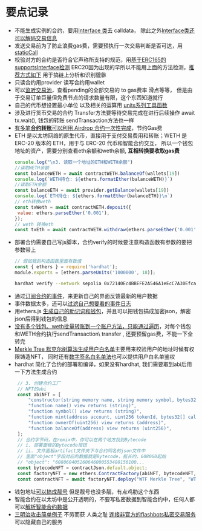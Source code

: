 # 要点记录

* 不能生成实例的合约，要用[Interface 类](https://github.com/JhoneLee/WTF-Ethers/tree/main/13_EncodeCalldata)去 calldata， 除此之外[Interface类还可以解码交易信息](https://github.com/JhoneLee/WTF-Ethers/blob/main/20_DecodeTx/img/20-3.png)
* 发送交易前为了防止浪费gas费，需要预执行一次交易判断是否可达，用[staticCall](https://github.com/JhoneLee/WTF-Ethers/blob/main/11_StaticCall/readme.md)
* 校验对方的合约是否符合它声称所支持的规范，用[基于ERC165的supportsInterface检测](https://github.com/JhoneLee/WTF-Ethers/blob/main/12_ERC721Check/readme.md)  ERC20因为出现的早所以不能用上面的方法检测，[推荐方式如下](https://github.com/JhoneLee/WTF-Ethers/blob/main/24_ERC20Check/readme.md) 用于搞链上分析和识别貔貅
* 只读合约用provider 读写合约用wallet
* 可以[监听交易池](https://github.com/JhoneLee/WTF-Ethers/blob/main/19_Mempool/readme.md)，查看pending的全部交易的 to gas费率 滑点等等， 但是由于交易订单巨量但免费节点的请求数量有限，这个东西知道就行
* 自己的代币想设置最小单位 以及相关的运算用 [units系列工具函数](https://github.com/JhoneLee/WTF-Ethers/blob/main/10_Units/readme.md)
* 涉及进行货币交易的合约 Transfer方法要等待交易完成在进行后续操作 await tx.wait(), 钱包的转账 sendTransaction方法也一样
* [有多笔**合约转账**可以利用 Airdrop 合约一次性完成](https://github.com/JhoneLee/WTF-Ethers/blob/main/15_MultiTransfer/MultiTransfer.js)，节约Gas费
* ETH 是以太坊网络的原生代币，直接用于支付交易费用和转账；WETH 是 ERC-20 版本的 ETH，用于与 ERC-20 代币和智能合约交互， 所以一个钱包地址的资产，需要分别查看eth余额和weth余额, **互相转换要收取gas费**
   ```js
   console.log("\n3. 读取一个地址的ETH和WETH余额")
   //读取WETH余额
   const balanceWETH = await contractWETH.balanceOf(wallets[19])
   console.log(`WETH持仓: ${ethers.formatEther(balanceWETH)}`)
   //读取ETH余额
   const balanceETH = await provider.getBalance(wallets[19])
   console.log(`ETH持仓: ${ethers.formatEther(balanceETH)}\n`)
   // eth转换weth
   const txWeth = await contractWETH.deposit({
    value: ethers.parseEther('0.001'),
  });
   // weth 转换eth
   const txEth = await contractWETH.withdraw(ethers.parseEther('0.001'));
   ```
* 部署合约需要自己写js脚本，合约verify的时候要注意构造函数有参数的要把参数带上
   ```js
   // 假如我的构造函数里面有数值
   const { ethers } = require('hardhat');
   module.exports = [ethers.parseUnits('1000000', 18)];
   ```
   ```sh
   hardhat verify --network sepolia 0x72140Ec4BBEFE2A546A1eEcC7A30Efca4B2D967b  --constructor-args tokenArgs.js
   ```
* 通过[订阅合约的事件](https://github.com/JhoneLee/WTF-Ethers/blob/main/07_Event/readme.md)，来更新自己的界面反馈最新的用户数据
* 事件数据太多，还可以[过滤自己想要看的事件日志](https://github.com/JhoneLee/WTF-Ethers/blob/main/09_EventFilter/readme.md)
* 用ethers.js [生成自己的助记词和钱包](https://github.com/JhoneLee/WTF-Ethers/tree/main/14_HDwallet)，并且可以把钱包搞成加密json，解密json后得到钱包的信息
* [没有多个钱包、weth批量转账到一个账户方法，只能通过遍历](https://github.com/JhoneLee/WTF-Ethers/blob/main/16_MultiCollect/readme.md)，对每个钱包和WETH合约执行sendTransaction\ transfer , 还要预留gas费，不能一下全转完
* [Merkle Tree 默克尔树算法生成用户白名单](https://github.com/JhoneLee/WTF-Ethers/blob/main/17_MerkleTree/readme.md)主要用来校验用户的地址时候有权限铸造NFT， 同时还有[数字签名白名单法](https://github.com/JhoneLee/WTF-Ethers/blob/main/18_Signature/readme.md)也可以提供用户白名单鉴权
* hardhat 简化了合约的部署和编译，如果没有hardhat, 我们需要取到abi后用一下方法生成合约
  ```js
   // 3. 创建合约工厂
   // NFT的abi
   const abiNFT = [
       "constructor(string memory name, string memory symbol, bytes32 merkleroot)",
       "function name() view returns (string)",
       "function symbol() view returns (string)",
       "function mint(address account, uint256 tokenId, bytes32[] calldata proof) external",
       "function ownerOf(uint256) view returns (address)",
       "function balanceOf(address) view returns (uint256)",
   ];
   // 合约字节码，在remix中，你可以在两个地方找到Bytecode
   // i. 部署面板的Bytecode按钮
   // ii. 文件面板artifact文件夹下与合约同名的json文件中
   // 里面"object"字段对应的数据就是Bytecode，挺长的，608060起始
   // "object": "608060405260646000553480156100...
   const bytecodeNFT = contractJson.default.object;
   const factoryNFT = new ethers.ContractFactory(abiNFT, bytecodeNFT, wallet);
   const contractNFT = await factoryNFT.deploy("WTF Merkle Tree", "WTF", root)
  ```
* 钱包地址[可以搞成靓号](https://github.com/JhoneLee/WTF-Ethers/blob/main/21_VanityAddress/readme.md) 但是靓号也没多靓，有点鸡肋这个东西
* 智能合约在以太坊中是公开透明的，不要写私密数据到智能合约中，任何人都可以[解析智能合约数据](https://github.com/JhoneLee/WTF-Ethers/blob/main/22_ReadAnyData/readme.md)
* [三明治攻击简单例子](https://github.com/JhoneLee/WTF-Ethers/blob/main/23_Frontrun/readme.md) 不劳而获 人类之耻  [连接非官方的flashbots私密交易服务](https://github.com/JhoneLee/WTF-Ethers/blob/main/25_Flashbots/readme.md)可以隐藏自己的服务
